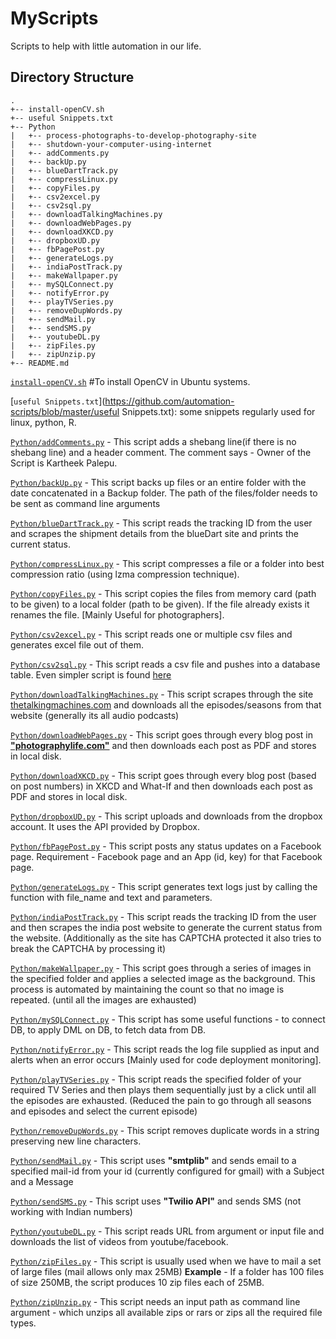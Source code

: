 # MyScripts

Scripts to help with little automation in our life.

## Directory Structure

```
.
+-- install-openCV.sh 										
+-- useful Snippets.txt 									
+-- Python                     								
|   +-- process-photographs-to-develop-photography-site 	
|   +-- shutdown-your-computer-using-internet				
|   +-- addComments.py 										
|   +-- backUp.py 											
|   +-- blueDartTrack.py 									
|   +-- compressLinux.py 									
|   +-- copyFiles.py 										
|   +-- csv2excel.py 										
|   +-- csv2sql.py 											
|   +-- downloadTalkingMachines.py 							
|   +-- downloadWebPages.py 								
|   +-- downloadXKCD.py 									
|   +-- dropboxUD.py 										
|   +-- fbPagePost.py 										
|   +-- generateLogs.py 									
|   +-- indiaPostTrack.py 									
|   +-- makeWallpaper.py 									
|   +-- mySQLConnect.py 									
|   +-- notifyError.py 										
|   +-- playTVSeries.py 									
|   +-- removeDupWords.py 									
|   +-- sendMail.py 										
|   +-- sendSMS.py 											
|   +-- youtubeDL.py 										
|   +-- zipFiles.py 										
|   +-- zipUnzip.py 										
+-- README.md
```

[`install-openCV.sh`](https://github.com/automation-scripts/blob/master/install-openCV.sh) #To install OpenCV in Ubuntu systems.

[`useful Snippets.txt`](https://github.com/automation-scripts/blob/master/useful Snippets.txt): some snippets regularly used for linux, python, R.

[`Python/addComments.py`](https://github.com/kartheekpnsn/automation-scripts/blob/master/addComments.py) - This script adds a shebang line(if there is no shebang line) and a header comment. The comment says - Owner of the Script is Kartheek Palepu.

[`Python/backUp.py`](https://github.com/kartheekpnsn/automation-scripts/blob/master/backUp.py) - This script backs up files or an entire folder with the date concatenated in a Backup folder. The path of the files/folder needs to be sent as command line arguments

[`Python/blueDartTrack.py`](https://github.com/kartheekpnsn/automation-scripts/blob/master/blueDartTrack.py) - This script reads the tracking ID from the user and scrapes the shipment details from the blueDart site and prints the current status.

[`Python/compressLinux.py`](https://github.com/kartheekpnsn/automation-scripts/blob/master/compressLinux.py) - This script compresses a file or a folder into best compression ratio (using lzma compression technique).

[`Python/copyFiles.py`](https://github.com/kartheekpnsn/automation-scripts/blob/master/copyFiles.py) - This script copies the files from memory card (path to be given) to a local folder (path to be given). If the file already exists it renames the file. [Mainly Useful for photographers].

[`Python/csv2excel.py`](https://github.com/kartheekpnsn/automation-scripts/blob/master/csv2excel.py) - This script reads one or multiple csv files and generates excel file out of them.

[`Python/csv2sql.py`](https://github.com/kartheekpnsn/automation-scripts/blob/master/csv2sql.py) - This script reads a csv file and pushes into a database table. Even simpler script is found [here](https://github.com/okfn/nerc-rod-tools/blob/master/csv2sql.py)

[`Python/downloadTalkingMachines.py`](https://github.com/kartheekpnsn/automation-scripts/blob/master/downloadTalkingMachines.py) - This script scrapes through the site [thetalkingmachines.com](http://www.thetalkingmachines.com) and downloads all the episodes/seasons from that website (generally its all audio podcasts)

[`Python/downloadWebPages.py`](https://github.com/kartheekpnsn/automation-scripts/blob/master/downloadWebPages.py) - This script goes through every blog post in **["photographylife.com"](http://www.photographylife.com)** and then downloads each post as PDF and stores in local disk.

[`Python/downloadXKCD.py`](https://github.com/kartheekpnsn/automation-scripts/blob/master/downloadXKCD.py) - This script goes through every blog post (based on post numbers) in XKCD and What-If and then downloads each post as PDF and stores in local disk.

[`Python/dropboxUD.py`](https://github.com/kartheekpnsn/automation-scripts/blob/master/dropboxUD.py) - This script uploads and downloads from the dropbox account. It uses the API provided by Dropbox.

[`Python/fbPagePost.py`](https://github.com/kartheekpnsn/automation-scripts/blob/master/fbPagePost.py) - This script posts any status updates on a Facebook page. Requirement - Facebook page and an App (id, key) for that Facebook page.

[`Python/generateLogs.py`](https://github.com/kartheekpnsn/automation-scripts/blob/master/generateLogs.py) - This script generates text logs just by calling the function with file_name and text and parameters.

[`Python/indiaPostTrack.py`](https://github.com/kartheekpnsn/automation-scripts/blob/master/indiaPostTrack.py) - This script reads the tracking ID from the user and then scrapes the india post website to generate the current status from the website. (Additionally as the site has CAPTCHA protected it also tries to break the CAPTCHA by processing it)

[`Python/makeWallpaper.py`](https://github.com/kartheekpnsn/automation-scripts/blob/master/makeWallpaper.py) - This script goes through a series of images in the specified folder and applies a selected image as the background. This process is automated by maintaining the count so that no image is repeated. (until all the images are exhausted)

[`Python/mySQLConnect.py`](https://github.com/kartheekpnsn/automation-scripts/blob/master/mySQLConnect.py) - This script has some useful functions - to connect DB, to apply DML on DB, to fetch data from DB.

[`Python/notifyError.py`](https://github.com/kartheekpnsn/automation-scripts/blob/master/notifyError.py) - This script reads the log file supplied as input and alerts when an error occurs [Mainly used for code deployment monitoring].

[`Python/playTVSeries.py`](https://github.com/kartheekpnsn/automation-scripts/blob/master/playTVSeries.py) - This script reads the specified folder of your required TV Series and then plays them sequentially just by a click until all the episodes are exhausted. (Reduced the pain to go through all seasons and episodes and select the current episode)

[`Python/removeDupWords.py`](https://github.com/kartheekpnsn/automation-scripts/blob/master/removeDupWords.py) - This script removes duplicate words in a string preserving new line characters.

[`Python/sendMail.py`](https://github.com/kartheekpnsn/automation-scripts/blob/master/sendMail.py) - This script uses **"smtplib"** and sends email to a specified mail-id from your id (currently configured for gmail) with a Subject and a Message

[`Python/sendSMS.py`](https://github.com/kartheekpnsn/automation-scripts/blob/master/sendSMS.py) - This script uses **"Twilio API"** and sends SMS (not working with Indian numbers)

[`Python/youtubeDL.py`](https://github.com/kartheekpnsn/automation-scripts/blob/master/youtubeDL.py) - This script reads URL from argument or input file and downloads the list of videos from youtube/facebook.

[`Python/zipFiles.py`](https://github.com/kartheekpnsn/automation-scripts/blob/master/zipFiles.py) - This script is usually used when we have to mail a set of large files (mail allows only max 25MB) **Example** - If a folder has 100 files of size 250MB, the script produces 10 zip files each of 25MB.

[`Python/zipUnzip.py`](https://github.com/kartheekpnsn/automation-scripts/blob/master/zipUnzip.py) - This script needs an input path as command line argument - which unzips all available zips or rars or zips all the required file types.
